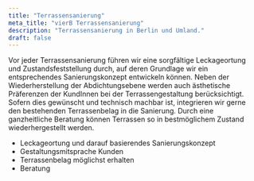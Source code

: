 ```yaml
---
title: "Terrassensanierung"
meta_title: "vierB Terrassensanierung"
description: "Terrassensanierung in Berlin und Umland."
draft: false
---
```


Vor jeder Terrassensanierung führen wir eine sorgfältige Leckageortung und Zustandsfeststellung durch, auf deren Grundlage wir ein entsprechendes Sanierungskonzept entwickeln können. Neben der Wiederherstellung der Abdichtungsebene werden auch ästhetische Präferenzen der KundInnen bei der Terrassengestaltung berücksichtigt. Sofern dies gewünscht und technisch machbar ist, integrieren wir gerne den bestehenden Terrassenbelag in die Sanierung. Durch eine ganzheitliche Beratung können Terrassen so in bestmöglichem Zustand wiederhergestellt werden.

- Leckageortung und darauf basierendes Sanierungskonzept
- Gestaltungsmitsprache Kunden
- Terrassenbelag möglichst erhalten
- Beratung